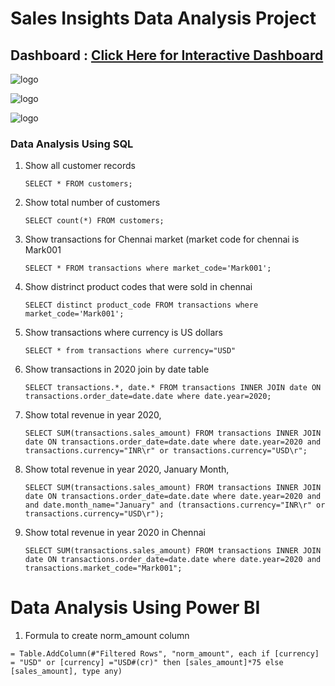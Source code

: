 # Sales Insights Data Analysis Project
## Dashboard : [Click Here for Interactive Dashboard](https://app.powerbi.com/view?r=eyJrIjoiOTMyYjBjZTItNzM5ZS00MWViLWIwM2QtOWNjMWI4MTkzNjgwIiwidCI6IjAwMTM5NDg3LWRkNDUtNDQ2MS04OWU0LWViZWI1NzgxYmRlOCJ9)

![logo](https://github.com/Sohail00786/Power-BI-projects/blob/22040a9c2a033a24a4f01e7671bfd472202ee22e/Sales%20Insights/D1.gif)


![logo](https://github.com/Sohail00786/Power-BI-projects/blob/6f4854c711b5c69b7084c2e6e83fd09e4bcce9d4/Sales%20Insights/Untitled.gif)

![logo](https://github.com/Sohail00786/Power-BI-projects/blob/62ea2de59ec0ebf0ebae890dd6a2cd173bf98dd3/Sales%20Insights/D3.gif)


### Data Analysis Using SQL

1. Show all customer records

    `SELECT * FROM customers;`

1. Show total number of customers

    `SELECT count(*) FROM customers;`

1. Show transactions for Chennai market (market code for chennai is Mark001

    `SELECT * FROM transactions where market_code='Mark001';`

1. Show distrinct product codes that were sold in chennai

    `SELECT distinct product_code FROM transactions where market_code='Mark001';`

1. Show transactions where currency is US dollars

    `SELECT * from transactions where currency="USD"`

1. Show transactions in 2020 join by date table

    `SELECT transactions.*, date.* FROM transactions INNER JOIN date ON transactions.order_date=date.date where date.year=2020;`

1. Show total revenue in year 2020,

    `SELECT SUM(transactions.sales_amount) FROM transactions INNER JOIN date ON transactions.order_date=date.date where date.year=2020 and transactions.currency="INR\r" or transactions.currency="USD\r";`
	
1. Show total revenue in year 2020, January Month,

    `SELECT SUM(transactions.sales_amount) FROM transactions INNER JOIN date ON transactions.order_date=date.date where date.year=2020 and and date.month_name="January" and (transactions.currency="INR\r" or transactions.currency="USD\r");`

1. Show total revenue in year 2020 in Chennai

    `SELECT SUM(transactions.sales_amount) FROM transactions INNER JOIN date ON transactions.order_date=date.date where date.year=2020
and transactions.market_code="Mark001";`


Data Analysis Using Power BI
============================

1. Formula to create norm_amount column

`= Table.AddColumn(#"Filtered Rows", "norm_amount", each if [currency] = "USD" or [currency] ="USD#(cr)" then [sales_amount]*75 else [sales_amount], type any)`



